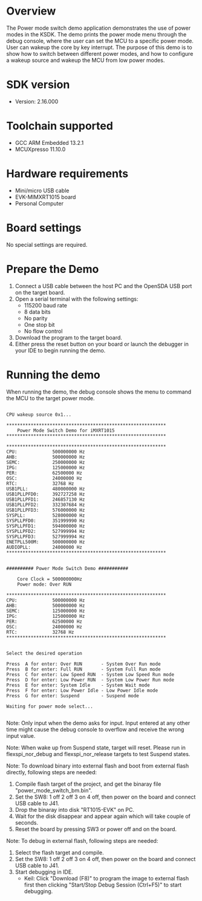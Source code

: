 Overview
========
The Power mode switch demo application demonstrates the use of power modes in the KSDK. The demo prints the power mode menu
through the debug console, where the user can set the MCU to a specific power mode. User can wakeup the core by key interrupt.
The purpose of this demo is to show how to switch between different power  modes, and how to configure a wakeup source and
wakeup the MCU from low power modes.

SDK version
===========
- Version: 2.16.000

Toolchain supported
===================
- GCC ARM Embedded  13.2.1
- MCUXpresso  11.10.0

Hardware requirements
=====================
- Mini/micro USB cable
- EVK-MIMXRT1015 board
- Personal Computer

Board settings
==============
No special settings are required.

Prepare the Demo
================
1.  Connect a USB cable between the host PC and the OpenSDA USB port on the target board. 
2.  Open a serial terminal with the following settings:
    - 115200 baud rate
    - 8 data bits
    - No parity
    - One stop bit
    - No flow control
3.  Download the program to the target board.
4.  Either press the reset button on your board or launch the debugger in your IDE to begin running the demo.

Running the demo
================
When running the demo, the debug console shows the menu to command the MCU to the target power mode.

~~~~~~~~~~~~~~~~~~~~~

CPU wakeup source 0x1...

***********************************************************
	Power Mode Switch Demo for iMXRT1015
***********************************************************

***********************************************************
CPU:             500000000 Hz
AHB:             500000000 Hz
SEMC:            250000000 Hz
IPG:             125000000 Hz
PER:             62500000 Hz
OSC:             24000000 Hz
RTC:             32768 Hz
USB1PLL:         480000000 Hz
USB1PLLPFD0:     392727258 Hz
USB1PLLPFD1:     246857130 Hz
USB1PLLPFD2:     332307684 Hz
USB1PLLPFD3:     576000000 Hz
SYSPLL:          528000000 Hz
SYSPLLPFD0:      351999990 Hz
SYSPLLPFD1:      594000000 Hz
SYSPLLPFD2:      527999994 Hz
SYSPLLPFD3:      527999994 Hz
ENETPLL500M:     500000000 Hz
AUDIOPLL:        24000000 Hz
***********************************************************


########## Power Mode Switch Demo ###########

    Core Clock = 500000000Hz 
    Power mode: Over RUN

***********************************************************
CPU:             500000000 Hz
AHB:             500000000 Hz
SEMC:            125000000 Hz
IPG:             125000000 Hz
PER:             62500000 Hz
OSC:             24000000 Hz
RTC:             32768 Hz
***********************************************************


Select the desired operation 

Press  A for enter: Over RUN       - System Over Run mode
Press  B for enter: Full RUN       - System Full Run mode
Press  C for enter: Low Speed RUN  - System Low Speed Run mode
Press  D for enter: Low Power RUN  - System Low Power Run mode
Press  E for enter: System Idle    - System Wait mode
Press  F for enter: Low Power Idle - Low Power Idle mode
Press  G for enter: Suspend        - Suspend mode

Waiting for power mode select...


~~~~~~~~~~~~~~~~~~~~~


Note: Only input when the demo asks for input. Input entered at any other time might cause the debug console to overflow
and receive the wrong input value.

Note: When wake up from Suspend state, target will reset. Please run in flexspi_nor_debug and flexspi_nor_release targets to test Suspend states.

Note:
To download binary into external flash and boot from external flash directly, following steps are needed:
1. Compile flash target of the project, and get the binaray file "power_mode_switch_bm.bin".
3. Set the SW8: 1 off 2 off 3 on 4 off, then power on the board and connect USB cable to J41.
4. Drop the binaray into disk "RT1015-EVK" on PC.
5. Wait for the disk disappear and appear again which will take couple of seconds.
7. Reset the board by pressing SW3 or power off and on the board. 

Note:
To debug in external flash, following steps are needed:
1. Select the flash target and compile.
3. Set the SW8: 1 off 2 off 3 on 4 off, then power on the board and connect USB cable to J41.
4. Start debugging in IDE.
   - Keil: Click "Download (F8)" to program the image to external flash first then clicking "Start/Stop Debug Session (Ctrl+F5)" to start debugging.
